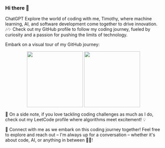 ### Hi there 👋


ChatGPT
Explore the world of coding with me, Timothy, where machine learning, AI, and software development come together to drive innovation. 🎶✨ Check out my GitHub profile to follow my coding journey, fueled by curiosity and a passion for pushing the limits of technology.

Embark on a visual tour of my GitHub journey:


<p align="center">
<img height="180em" src="https://github-readme-stats.vercel.app/api?username=timothy-geiger&show_icons=true&theme=tokyonight&hide_border=true" align = "center"/>
<img height="180em" src="https://github-readme-streak-stats.herokuapp.com/?user=timothy-geiger&theme=tokyonight&hide_border=true" align = "center"/>
</p>




🌟 On a side note, if you love tackling coding challenges as much as I do, check out my LeetCode profile where algorithms meet excitement! 💡


🌟 Connect with me as we embark on this coding journey together! Feel free to explore and reach out – I'm always up for a conversation – whether it's about code, AI, or anything in between 🚀✨!  